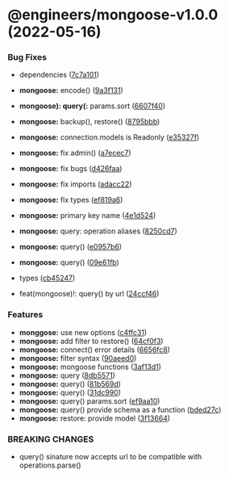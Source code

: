 # @engineers/mongoose-v1.0.0 (2022-05-16)

### Bug Fixes

- dependencies ([7c7a101](https://github.com/eng-dibo/dibo/commit/7c7a101a58148a6607bac949b4aa8b93587e9b52))
- **mongoose:** encode() ([9a3f131](https://github.com/eng-dibo/dibo/commit/9a3f1317717bea2a862d7e794f19083b90c637ed))
- **mongoose): query(:** params.sort ([6607f40](https://github.com/eng-dibo/dibo/commit/6607f40495dce00440984110cf1bc246b420f125))
- **mongoose:** backup(), restore() ([8795bbb](https://github.com/eng-dibo/dibo/commit/8795bbbfc19c6e4ab65ea157071cc88ed096f617))
- **mongoose:** connection.models is Readonly ([e35327f](https://github.com/eng-dibo/dibo/commit/e35327fd8aebdf764582fe93921bf12b724543c1))
- **mongoose:** fix admin() ([a7ecec7](https://github.com/eng-dibo/dibo/commit/a7ecec7b91542e3fe52d960d40b7bf69745f19de))
- **mongoose:** fix bugs ([d426faa](https://github.com/eng-dibo/dibo/commit/d426faad5e926a7e826103193be8f8cd9198bfae))
- **mongoose:** fix imports ([adacc22](https://github.com/eng-dibo/dibo/commit/adacc22e63bf09d031e4e00fd9231ddb079b99d0))
- **mongoose:** fix types ([ef819a6](https://github.com/eng-dibo/dibo/commit/ef819a627f75a1456a9acd9766d88dff7735a1e0))
- **mongoose:** primary key name ([4e1d524](https://github.com/eng-dibo/dibo/commit/4e1d524c22b14c1c854e0135ab3390bce7f34622))
- **mongoose:** query: operation aliases ([8250cd7](https://github.com/eng-dibo/dibo/commit/8250cd76236f94624d4121e5a2b2a681984f32fa))
- **mongoose:** query() ([e0957b6](https://github.com/eng-dibo/dibo/commit/e0957b6149c7fdb7eb18a114a4acaa2160278dfb))
- **mongoose:** query() ([09e61fb](https://github.com/eng-dibo/dibo/commit/09e61fb7352d919c17fea3a938ae779706eaa514))
- types ([cb45247](https://github.com/eng-dibo/dibo/commit/cb45247b56eed25467c425fc82c2d8e97630735f))

- feat(mongoose)!: query() by url ([24ccf46](https://github.com/eng-dibo/dibo/commit/24ccf46f61ade18362a95229e928767ead220e3a))

### Features

- **monggose:** use new options ([c4ffc31](https://github.com/eng-dibo/dibo/commit/c4ffc312803f86117943a712cda51b64532155d6))
- **mongoose:** add filter to restore() ([64cf0f3](https://github.com/eng-dibo/dibo/commit/64cf0f3d7e68fcb3ea1e8fd71f66832ceb13c97c))
- **mongoose:** connect() error details ([6656fc8](https://github.com/eng-dibo/dibo/commit/6656fc8212447c943c8f377e867e7a71496d9360))
- **mongoose:** filter syntax ([90aeed0](https://github.com/eng-dibo/dibo/commit/90aeed090e72214156c7c21e7d0b2c9efc2fb1e5))
- **mongoose:** mongoose functions ([3af13d1](https://github.com/eng-dibo/dibo/commit/3af13d19f1b8ff5bc2608225af9566c963296bca))
- **mongoose:** query ([8db5571](https://github.com/eng-dibo/dibo/commit/8db557141fd2625b389530b4725994749f781512))
- **mongoose:** query() ([81b569d](https://github.com/eng-dibo/dibo/commit/81b569df3cc0a593b47cc16c7ae18126dfb43c6b))
- **mongoose:** query() ([31dc990](https://github.com/eng-dibo/dibo/commit/31dc9905099c2fae49340cef613f02778b0e313b))
- **mongoose:** query() params.sort ([ef9aa10](https://github.com/eng-dibo/dibo/commit/ef9aa10d5d11685afffb568051dccfd5a37c8619))
- **mongoose:** query() provide schema as a function ([bded27c](https://github.com/eng-dibo/dibo/commit/bded27c94987ffaf638e1a5c60e1def45513b3ff))
- **mongoose:** restore: provide model ([3f13664](https://github.com/eng-dibo/dibo/commit/3f13664a40f65d51040b0d9364c887497dc2a109))

### BREAKING CHANGES

- query() sinature now accepts url to be compatible with operations.parse()
